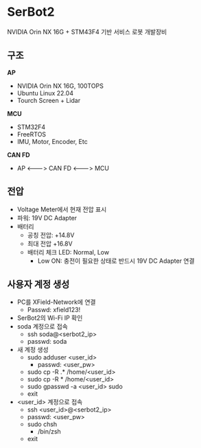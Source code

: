 # SerBot2
NVIDIA Orin NX 16G + STM43F4 기반 서비스 로봇 개발장비

## 구조
**AP**
- NVIDIA Orin NX 16G, 100TOPS
- Ubuntu Linux 22.04
- Tourch Screen + Lidar

**MCU**
- STM32F4
- FreeRTOS
- IMU, Motor, Encoder, Etc

**CAN FD**
- AP <---> CAN FD <---> MCU

## 전압
- Voltage Meter에서 현재 전압 표시
- 파워: 19V DC Adapter
- 배터리
  - 공칭 전압: +14.8V
  - 최대 전압 +16.8V
  - 배터리 체크 LED: Normal, Low
    - Low ON: 충전이 필요한 상태로 반드시 19V DC Adapter 연결

## 사용자 계정 생성
- PC를 XField-Network에 연결
  - Passwd: xfield123! 
- SerBot2의 Wi-Fi IP 확인
- soda 계정으로 접속
  - ssh soda@<serbot2_ip>
  - passwd: soda
- 새 계정 생성
  - sudo adduser <user_id>
    - passwd: <user_pw>
  - sudo cp -R .* /home/<user_id>
  - sudo cp -R * /home/<user_id>
  - sudo gpasswd -a <user_id> sudo
  - exit
- <user_id> 계정으로 접속
  - ssh <user_id>@<serbot2_ip>
  - passwd: <user_pw>
  - sudo chsh
    - /bin/zsh
  - exit
     
